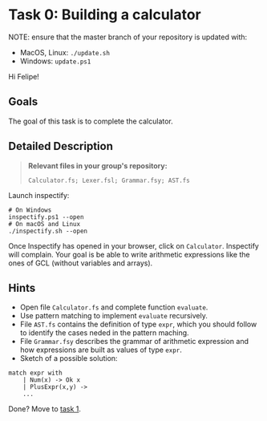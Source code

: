 # Task 0: Building a calculator

NOTE: ensure that the master branch of your repository is updated with:

- MacOS, Linux: `./update.sh`
- Windows: `update.ps1`

Hi Felipe!

## Goals

The goal of this task is to complete the calculator.

## Detailed Description

> **Relevant files in your group's repository:** 
> 
> `Calculator.fs; Lexer.fsl; Grammar.fsy; AST.fs`

Launch inspectify:

```
# On Windows
inspectify.ps1 --open
# On macOS and Linux
./inspectify.sh --open
```

Once Inspectify has opened in your browser, click on `Calculator`. Inspectify will complain. Your goal is be able to write arithmetic expressions like the ones of GCL (without variables and arrays).

## Hints
- Open file `Calculator.fs` and complete function `evaluate`.
- Use pattern matching to implement `evaluate` recursively.
- File `AST.fs` contains the definition of type `expr`, which you should follow to identify the cases neded in the pattern maching.
- File `Grammar.fsy` describes the grammar of arithmetic expression and how expressions are built as values of type `expr`.
- Sketch of a possible solution:

```
match expr with
    | Num(x) -> Ok x
    | PlusExpr(x,y) -> 
    ...
```

Done? Move to [task 1](task1.md).
